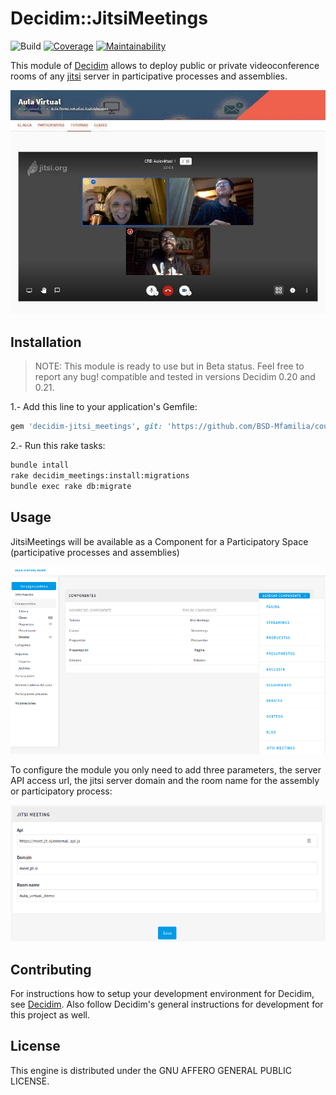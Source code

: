 # Decidim::JitsiMeetings
![Build](https://github.com/alabs/decidim-module-calendar/workflows/Ruby/badge.svg)
[![Coverage](https://img.shields.io/codeclimate/coverage/alabs/decidim-module-calendar.svg)](https://codeclimate.com/github/alabs/decidim-module-calendar)
[![Maintainability](https://img.shields.io/codeclimate/maintainability/alabs/decidim-module-calendar.svg)](https://codeclimate.com/github/alabs/decidim-module-calendar/maintainability)

This module of [Decidim](https://decidim.org/) allows to deploy public or private videoconference rooms of any [jitsi](https://meet.jit.si/) server in participative processes and assemblies.

![decidim-jitsimeetings](decidim-jitsi.jpg)

## Installation

> NOTE: This module is ready to use but in Beta status. Feel free to report any bug! compatible and tested in versions Decidim 0.20 and 0.21.

1.- Add this line to your application's Gemfile:

```ruby
gem 'decidim-jitsi_meetings', git: 'https://github.com/BSD-Mfamilia/courses-rebelstreaming', glob: 'decidim-module-jitsi_meetings/*.gemspec'
```

2.- Run this rake tasks:

```bash
bundle intall
rake decidim_meetings:install:migrations
bundle exec rake db:migrate
```

## Usage

JitsiMeetings will be available as a Component for a Participatory Space (participative processes and assemblies)

![decidim-jitsi-deploy](module-jitsi-deploy.png)

To configure the module you only need to add three parameters, the server API access url, the jitsi server domain and the room name for the assembly or participatory process:

![decidim-jitsi-config](module-jitsi-config.png)

## Contributing

For instructions how to setup your development environment for Decidim, see [Decidim](https://github.com/decidim/decidim). Also follow Decidim's general instructions for development for this project as well.

## License

This engine is distributed under the GNU AFFERO GENERAL PUBLIC LICENSE.
